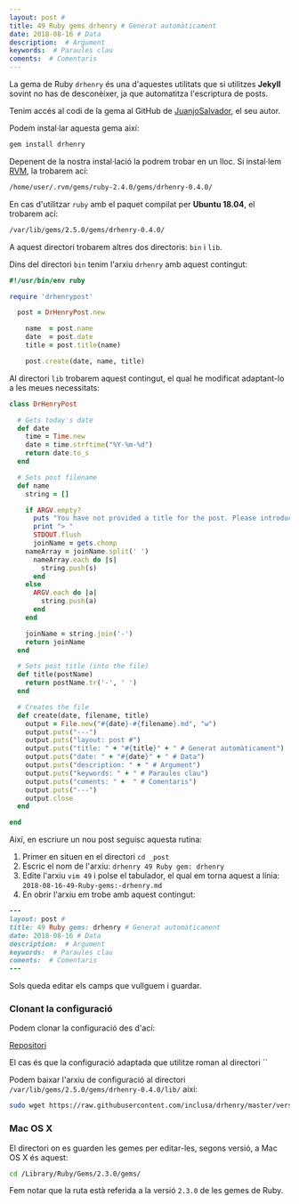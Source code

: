 ```yaml
---
layout: post #
title: 49 Ruby gems drhenry # Generat automàticament
date: 2018-08-16 # Data
description:  # Argument
keywords:  # Paraules clau
coments:  # Comentaris
---
```


La gema de Ruby `drhenry` és una d'aquestes utilitats que si utilitzes **Jekyll** sovint no has de desconèixer, ja que automatitza l'escriptura de posts.

Tenim accés al codi de la gema al GitHub de [JuanjoSalvador](https://github.com/JuanjoSalvador/drhenry), el seu autor.


Podem instal·lar aquesta gema així:

```ruby
gem install drhenry
```

Depenent de la nostra instal·lació la podrem trobar en un lloc. Si instal·lem [RVM](https://rvm.io/), la trobarem ací:

```bash
/home/user/.rvm/gems/ruby-2.4.0/gems/drhenry-0.4.0/
```

En cas d'utilitzar `ruby` amb el paquet compilat per **Ubuntu 18.04**, el trobarem ací:

```bash
/var/lib/gems/2.5.0/gems/drhenry-0.4.0/
```

A aquest directori trobarem altres dos directoris: `bin` i `lib`.

Dins del directori `bin` tenim l'arxiu `drhenry` amb aquest contingut:

```ruby
#!/usr/bin/env ruby

require 'drhenrypost'

  post = DrHenryPost.new

	name  = post.name
	date  = post.date
	title = post.title(name)

  	post.create(date, name, title)
```

Al directori `lib` trobarem aquest contingut, el qual he modificat adaptant-lo a les meues necessitats:

```ruby
class DrHenryPost

  # Gets today's date
  def date
    time = Time.new
    date = time.strftime("%Y-%m-%d")
    return date.to_s
  end

  # Sets post filename
  def name
    string = []

    if ARGV.empty?
      puts "You have not provided a title for the post. Please introduce a title."
      print "> "
      STDOUT.flush
      joinName = gets.chomp
	nameArray = joinName.split(' ')
	  nameArray.each do |s|
	    string.push(s)
	  end
    else
      ARGV.each do |a|
        string.push(a)
      end
    end

    joinName = string.join('-')
    return joinName
  end

  # Sets post title (into the file)
  def title(postName)
    return postName.tr('-', ' ')
  end

  # Creates the file
  def create(date, filename, title)
    output = File.new("#{date}-#{filename}.md", "w")
    output.puts("---")
    output.puts("layout: post #")
    output.puts("title: " + "#{title}" + " # Generat automàticament")
    output.puts("date: " + "#{date}" + " # Data")
    output.puts("description: " + " # Argument")
    output.puts("keywords: " + " # Paraules clau")
    output.puts("coments: " +  " # Comentaris")
    output.puts("---")
    output.close
  end

end
```

Així, en escriure un nou post seguisc aquesta rutina:

1. Primer en situen en el directori `cd _post`
2. Escric el nom de l'arxiu: `drhenry 49 Ruby gem: drhenry`
3. Edite l'arxiu `vim 49` i polse el tabulador, el qual em torna aquest a línia: `2018-08-16-49-Ruby-gems:-drhenry.md`
4. En obrir l'arxiu em trobe amb aquest contingut:

```ruby
---
layout: post #
title: 49 Ruby gems: drhenry # Generat automàticament
date: 2018-08-16 # Data
description:  # Argument
keywords:  # Paraules clau
coments:  # Comentaris
---
```

Sols queda editar els camps que vullguem i guardar.


### Clonant la configuració

Podem clonar la configuració des d'ací:

[Repositori](https://github.com/inclusa/drhenry)

El cas és que la configuració adaptada que utilitze roman al directori ``

Podem baixar l'arxiu de configuració al directori `/var/lib/gems/2.5.0/gems/drhenry-0.4.0/lib/` així:

```bash
sudo wget https://raw.githubusercontent.com/inclusa/drhenry/master/versions/inclusa/lib/drhenrypost.rb -O /var/lib/gems/2.5.0/gems/drhenry-0.4.0/lib/
```

### Mac OS X ###

El directori on es guarden les gemes per editar-les, segons versió, a Mac OS X és aquest:

```bash
cd /Library/Ruby/Gems/2.3.0/gems/
```

Fem notar que la ruta està referida a la versió `2.3.0` de les gemes de Ruby.

